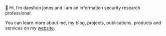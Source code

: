 👋 Hi, I’m daeshon jones and i am an information security research professional.

You can learn more about me, my blog, projects, publications, products and services on my [website](https://daeshondjones.com/).

<!---
daeshondjones/daeshondjones is a ✨ special ✨ repository because its `README.md` (this file) appears on your GitHub profile.
You can click the Preview link to take a look at your changes.
--->
